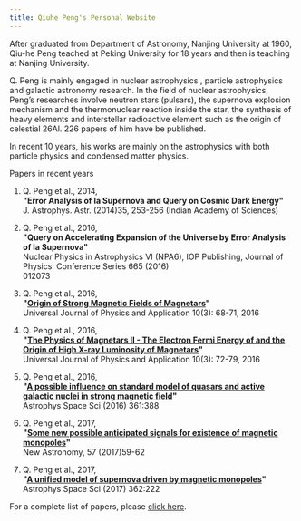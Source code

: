 ```yaml
---
title: Qiuhe Peng's Personal Website
---
```


After graduated from Department of Astronomy, Nanjing University at 1960, Qiu-he Peng  teached at Peking University for 18 years and then is teaching at Nanjing University.

Q. Peng is mainly engaged in nuclear astrophysics , particle astrophysics and galactic astronomy research. In the field of nuclear astrophysics, Peng’s researches involve neutron stars (pulsars), the supernova explosion mechanism and the thermonuclear reaction inside the star, the synthesis of heavy elements and interstellar radioactive element such as the origin of celestial 26Al. 226 papers of him have be published.

In recent 10 years, his works are mainly on the astrophysics with both particle physics and condensed matter physics.  

Papers in recent years
1.	Q. Peng  et al., 2014,  
    **"Error Analysis of Ia Supernova and Query on Cosmic Dark Energy"**  
    J. Astrophys. Astr. (2014)35, 253-256 (Indian Academy of Sciences) 

2. Q. Peng et al., 2016,  
    **"Query on Accelerating Expansion of the Universe by Error Analysis of Ia Supernova"**  
    Nuclear Physics in Astrophysics VI (NPA6), IOP Publishing, Journal of Physics: Conference Series 665 (2016)   
    012073
 
3.	Q. Peng et al., 2016,  
    **"[Origin of Strong Magnetic Fields of Magnetars](https://github.com/007pig/qiuhepeng/raw/master/papers/221.%20Origin%20of%20Strong%20Magnetic%20Fields%20of%20Magnetars.pdf)"**  
    Universal Journal of Physics and Application 10(3): 68-71, 2016 
 
4.	Q.  Peng et al., 2016,  
    **"[The Physics of Magnetars II - The Electron Fermi Energy of and the Origin of High X-ray Luminosity of Magnetars](https://github.com/007pig/qiuhepeng/raw/master/papers/222.%20The%20Physics%20of%20Magnetars%20II%20-%20The%20Electron%20Fermi%20Energy%20of%20and%20the%20Origin%20of%20High%20X-ray%20Luminosity%20of%20Magnetars.pdf)"**  
    Universal Journal of Physics and Application 10(3): 72-79, 2016 
 
5.	Q. Peng et al., 2016,  
    **"[A possible influence on standard model of quasars and active galactic nuclei in strong magnetic field](https://github.com/007pig/qiuhepeng/raw/master/papers/224.%20A%20possible%20influence%20on%20standard%20model%20of%20quasars%20and%20active%20galactic%20nuclei%20in%20strong%20magnetic%20field.pdf)"**  
    Astrophys Space Sci (2016) 361:388
 
6.	Q. Peng et al., 2017,  
    **"[Some new possible anticipated signals for existence of magnetic monopoles](https://github.com/007pig/qiuhepeng/raw/master/papers/225.%20Some%20new%20possible%20anticipated%20signals%20for%20existence%20of%20magnetic%20monopoles.pdf)"**  
    New Astronomy, 57 (2017)59-62
 
7.	Q. Peng et al., 2017,  
    **"[A unified model of supernova driven by magnetic monopoles](https://github.com/007pig/qiuhepeng/raw/master/papers/226.%20A%20unified%20model%20of%20supernova%20driven%20by%20magnetic%20monopoles.pdf)"**  
    Astrophys Space Sci (2017) 362:222

For a complete list of papers, please [click here](papers.md).